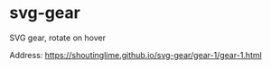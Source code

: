 # svg-gear
SVG gear, rotate on hover

Address: https://shoutinglime.github.io/svg-gear/gear-1/gear-1.html